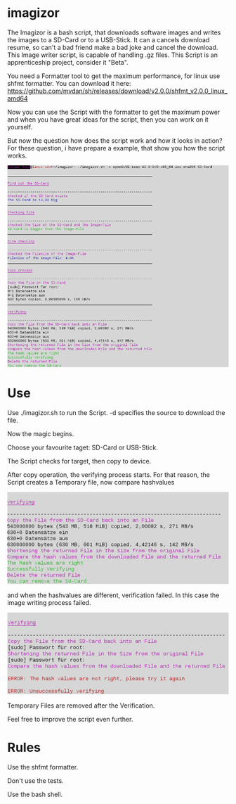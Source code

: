 # imagizor
The Imagizor is a bash script, that downloads software images and writes the images to a SD-Card or to a USB-Stick.
It can a cancels download resume, so can't a bad friend make a bad joke and cancel the download. 
This Image writer script, is capable of handling .gz files.
This Script is an apprenticeship project, consider it "Beta".

You need a Formatter tool to get the maximum performance, for linux use shfmt formatter. You can download it here: https://github.com/mvdan/sh/releases/download/v2.0.0/shfmt_v2.0.0_linux_amd64

Now you can use the Script with the formatter to get the maximum power and when you have great ideas for the script, then you can work on it yourself.

But now the question how does the script work and how it looks in action?
For these question, i have prepare a example, that show you how the script works.

![distribution overview](images/Vorschau.png)

# Use

Use ./imagizor.sh to run the Script. -d specifies the source to download the file.

Now the magic begins.

Choose your favourite taget: SD-Card or USB-Stick.

The Script checks for target, then copy to device.

After copy operation, the verifying process starts. For that reason, the Script creates a Temporary file, now compare hashvalues

![distribution overview](images/Vorschau_richtig.png)

and when the hashvalues are different, verification failed. In this case the image writing process failed.

![distribution overview](images/Vorschau_falsch.png)

Temporary Files are removed after the Verification.

Feel free to improve the script even further.

# Rules

Use the shfmt formatter.

Don't use the tests.

Use the bash shell.
